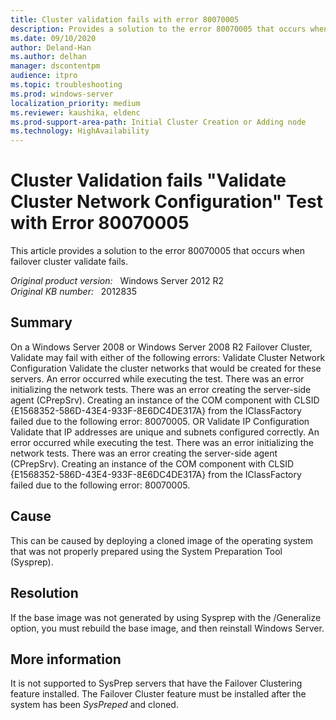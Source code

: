 ```yaml
---
title: Cluster validation fails with error 80070005
description: Provides a solution to the error 80070005 that occurs when failover cluster validate fails.
ms.date: 09/10/2020
author: Deland-Han
ms.author: delhan
manager: dscontentpm
audience: itpro
ms.topic: troubleshooting
ms.prod: windows-server
localization_priority: medium
ms.reviewer: kaushika, eldenc
ms.prod-support-area-path: Initial Cluster Creation or Adding node
ms.technology: HighAvailability  
---
```

# Cluster Validation fails "Validate Cluster Network Configuration" Test with Error 80070005

This article provides a solution to the error 80070005 that occurs when failover cluster validate fails.

_Original product version:_ &nbsp; Windows Server 2012 R2  
_Original KB number:_ &nbsp; 2012835

## Summary

On a Windows Server 2008 or Windows Server 2008 R2 Failover Cluster, Validate may fail with either of the following errors:
Validate Cluster Network Configuration
Validate the cluster networks that would be created for these servers.
An error occurred while executing the test.
There was an error initializing the network tests.
There was an error creating the server-side agent (CPrepSrv).
Creating an instance of the COM component with CLSID {E1568352-586D-43E4-933F-8E6DC4DE317A} from the IClassFactory failed due to the following error: 80070005.
OR
Validate IP Configuration
Validate that IP addresses are unique and subnets configured correctly.
An error occurred while executing the test.
There was an error initializing the network tests.
There was an error creating the server-side agent (CPrepSrv).
Creating an instance of the COM component with CLSID {E1568352-586D-43E4-933F-8E6DC4DE317A} from the IClassFactory failed due to the following error: 80070005.

## Cause

This can be caused by deploying a cloned image of the operating system that was not properly prepared using the System Preparation Tool (Sysprep).

## Resolution

If the base image was not generated by using Sysprep with the /Generalize option, you must rebuild the base image, and then reinstall Windows Server.

## More information

It is not supported to SysPrep servers that have the Failover Clustering feature installed.  The Failover Cluster feature must be installed after the system has been *SysPreped* and cloned.
